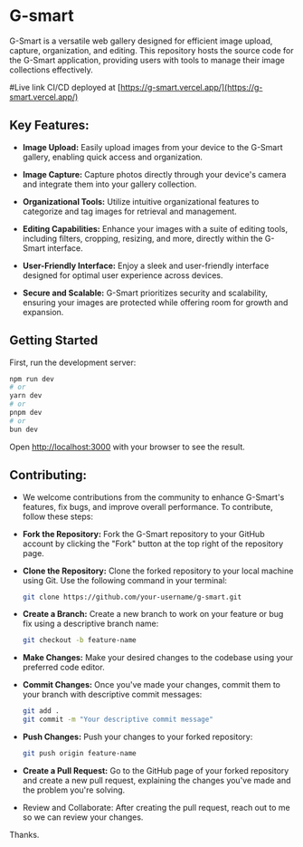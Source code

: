  # G-smart
G-Smart is a versatile web gallery designed for efficient image upload, capture, organization, and editing. This repository hosts the source code for the G-Smart application, providing users with tools to manage their image collections effectively. 

#Live link
CI/CD deployed at [https://g-smart.vercel.app/](https://g-smart.vercel.app/)

## Key Features:

- **Image Upload:** Easily upload images from your device to the G-Smart gallery, enabling quick access and organization.

- **Image Capture:** Capture photos directly through your device's camera and integrate them into your gallery collection.

- **Organizational Tools:** Utilize intuitive organizational features to categorize and tag images for retrieval and management.

- **Editing Capabilities:** Enhance your images with a suite of editing tools, including filters, cropping, resizing, and more, directly within the G-Smart interface.

- **User-Friendly Interface:** Enjoy a sleek and user-friendly interface designed for optimal user experience across devices.

- **Secure and Scalable:** G-Smart prioritizes security and scalability, ensuring your images are protected while offering room for growth and expansion.

## Getting Started

   First, run the development server:
   
   ```bash
   npm run dev
   # or
   yarn dev
   # or
   pnpm dev
   # or
   bun dev
   ```
   
   Open [http://localhost:3000](http://localhost:3000) with your browser to see the result.

##  Contributing:

- We welcome contributions from the community to enhance G-Smart's features, fix bugs, and improve overall performance. To contribute, follow these steps:

- **Fork the Repository:** Fork the G-Smart repository to your GitHub account by clicking the "Fork" button at the top right of the repository page.

- **Clone the Repository:** Clone the forked repository to your local machine using Git. Use the following command in your terminal:

  ```bash
  git clone https://github.com/your-username/g-smart.git
  ```
  
- **Create a Branch:** Create a new branch to work on your feature or bug fix using a descriptive branch name:
  
  ```bash
  git checkout -b feature-name
  ```

- **Make Changes:** Make your desired changes to the codebase using your preferred code editor.

- **Commit Changes:** Once you've made your changes, commit them to your branch with descriptive commit messages:
  
  ```bash
  git add .
  git commit -m "Your descriptive commit message"
  ```

- **Push Changes:** Push your changes to your forked repository:
  
  ```bash
  git push origin feature-name
  ```

- **Create a Pull Request:** Go to the GitHub page of your forked repository and create a new pull request, explaining the changes you've made and the problem you're solving.

- Review and Collaborate: After creating the pull request, reach out to me so we can review your changes.


Thanks.
